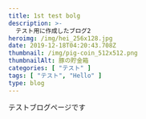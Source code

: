 ```yaml
---
title: 1st test bolg
description: >-
  テスト用に作成したブログ2
heroimg: /img/hei_256x128.jpg
date: 2019-12-18T04:20:43.708Z
thumbnail: /img/pig-coin_512x512.png
thumbnailAlt: 豚の貯金箱
categories: [ "テスト" ]
tags: [ "テスト", "Hello" ]
type: blog
---
```

テストブログページです
